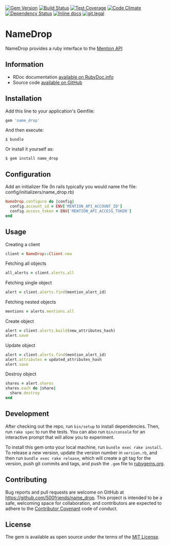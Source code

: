 [![Gem Version](https://img.shields.io/gem/v/name_drop.svg?style=flat)](https://rubygems.org/gems/name_drop)
[![Build Status](https://travis-ci.org/500friends/name_drop.svg?branch=master)](https://travis-ci.org/500friends/name_drop)
[![Test Coverage](https://codeclimate.com/github/500friends/name_drop/badges/coverage.svg)](https://codeclimate.com/github/500friends/name_drop/coverage)
[![Code Climate](https://codeclimate.com/github/500friends/name_drop/badges/gpa.svg)](https://codeclimate.com/github/500friends/name_drop)
[![Dependency Status](https://gemnasium.com/badges/github.com/500friends/name_drop.svg)](https://gemnasium.com/github.com/500friends/name_drop)
[![Inline docs](http://inch-ci.org/github/500friends/name_drop.svg?branch=master)](http://inch-ci.org/github/500friends/name_drop)
[![git.legal](https://git.legal/projects/1363/badge.svg "Number of libraries approved")](https://git.legal/projects/1564)

# NameDrop

NameDrop provides a ruby interface to the [Mention API](https://dev.mention.com/current/index.html)

## Information
* RDoc documentation [available on RubyDoc.info](http://rubydoc.info/gems/name_drop/frames)
* Source code [available on GitHub](http://github.com/500friends/name_drop)

## Installation

Add this line to your application's Gemfile:

```ruby
gem 'name_drop'
```

And then execute:

    $ bundle

Or install it yourself as:

    $ gem install name_drop
## Configuration
Add an initializer file
(In rails typically you would name the file: config/initializers/name_drop.rb)

```ruby
NameDrop.configure do |config|
  config.account_id = ENV['MENTION_API_ACCOUNT_ID']
  config.access_token = ENV['MENTION_API_ACCESS_TOKEN']
end
```


## Usage

Creating a client

```ruby
client = NameDrop::Client.new
```

Fetching all objects

```ruby
all_alerts = client.alerts.all
```

Fetching single object

```ruby
alert = client.alerts.find(mention_alert_id)
```

Fetching nested objects

```ruby
mentions = alerts.mentions.all
```

Create object
```ruby
alert = client.alerts.build(new_attributes_hash)
alert.save
```

Update object

```ruby
alert = client.alerts.find(mention_alert_id)
alert.attributes = updated_attributes_hash
alert.save
```

Destroy object

```ruby
shares = alert.shares
shares.each do |share|
  share.destroy
end
```

## Development

After checking out the repo, run `bin/setup` to install dependencies. Then, run `rake spec` to run the tests. You can also run `bin/console` for an interactive prompt that will allow you to experiment.

To install this gem onto your local machine, run `bundle exec rake install`. To release a new version, update the version number in `version.rb`, and then run `bundle exec rake release`, which will create a git tag for the version, push git commits and tags, and push the `.gem` file to [rubygems.org](https://rubygems.org).

## Contributing

Bug reports and pull requests are welcome on GitHub at https://github.com/500friends/name_drop. This project is intended to be a safe, welcoming space for collaboration, and contributors are expected to adhere to the [Contributor Covenant](http://contributor-covenant.org) code of conduct.


## License

The gem is available as open source under the terms of the [MIT License](http://opensource.org/licenses/MIT).


